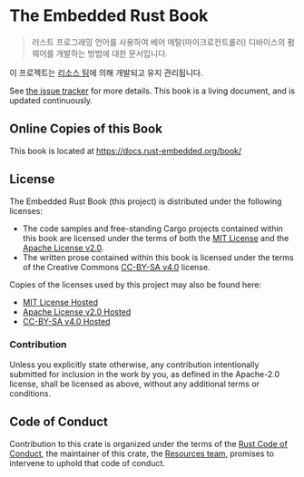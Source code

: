 # The Embedded Rust Book

> 러스트 프로그래밍 언어를 사용하여 베어 메탈(마이크로컨트롤러) 디바이스의 펌웨어를 개발하는 방법에 대한 문서입니다.

이 프로젝트는 [리소스 팀][team]에 의해 개발되고 유지 관리됩니다.

See [the issue tracker] for more details. This book is a living document, and is updated continuously.

[the issue tracker]: https://github.com/rust-embedded/book/issues

## Online Copies of this Book

This book is located at https://docs.rust-embedded.org/book/

## License

The Embedded Rust Book (this project) is distributed under the following licenses:

* The code samples and free-standing Cargo projects contained within this book are licensed under the terms of both the [MIT License] and the [Apache License v2.0].
* The written prose contained within this book is licensed under the terms of the Creative Commons [CC-BY-SA v4.0] license.

Copies of the licenses used by this project may also be found here:

* [MIT License Hosted]
* [Apache License v2.0 Hosted]
* [CC-BY-SA v4.0 Hosted]

[MIT License]: ./LICENSE-MIT
[Apache License v2.0]: ./LICENSE-APACHE
[CC-BY-SA v4.0]: ./LICENSE-CC-BY-SA
[MIT License Hosted]: https://opensource.org/licenses/MIT
[Apache License v2.0 Hosted]: http://www.apache.org/licenses/LICENSE-2.0
[CC-BY-SA v4.0 Hosted]: https://creativecommons.org/licenses/by-sa/4.0/legalcode

### Contribution

Unless you explicitly state otherwise, any contribution intentionally submitted for inclusion in the work by you, as defined in the Apache-2.0 license, shall be licensed as above, without any additional terms or conditions.

## Code of Conduct

Contribution to this crate is organized under the terms of the [Rust Code of
Conduct][CoC], the maintainer of this crate, the [Resources team][team], promises
to intervene to uphold that code of conduct.

[CoC]: CODE_OF_CONDUCT.md
[team]: https://github.com/rust-embedded/wg#the-resources-team
